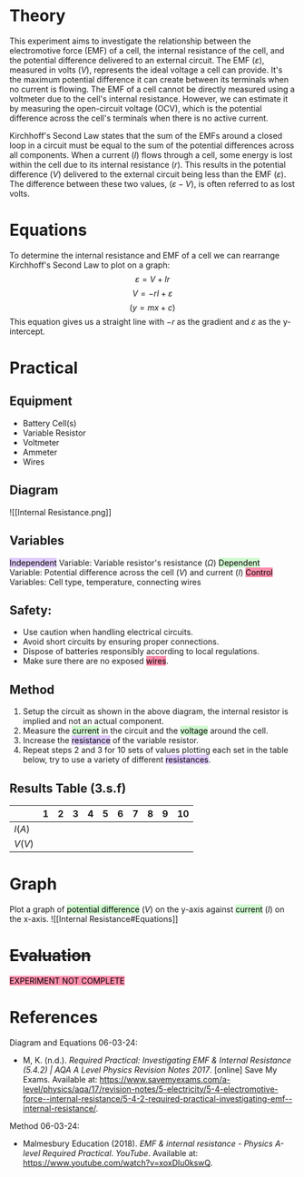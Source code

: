 # Theory
This experiment aims to investigate the relationship between the electromotive force (EMF) of a cell, the internal resistance of the cell, and the potential difference delivered to an external circuit. The EMF $(\varepsilon)$, measured in volts $(V)$, represents the ideal voltage a cell can provide. It's the maximum potential difference it can create between its terminals when no current is flowing. The EMF of a cell cannot be directly measured using a voltmeter due to the cell's internal resistance. However, we can estimate it by measuring the open-circuit voltage (OCV), which is the potential difference across the cell's terminals when there is no active current.

Kirchhoff's Second Law states that the sum of the EMFs around a closed loop in a circuit must be equal to the sum of the potential differences across all components. When a current $(I)$ flows through a cell, some energy is lost within the cell due to its internal resistance $(r)$. This results in the potential difference $(V)$ delivered to the external circuit being less than the EMF $(\varepsilon)$. The difference between these two values, $(\varepsilon - V)$, is often referred to as lost volts.

# Equations
To determine the internal resistance and EMF of a cell we can rearrange Kirchhoff's Second Law to plot on a graph:
$$\varepsilon = V + Ir$$
$$V = -rI + \varepsilon$$
$$(y=mx+c)$$
This equation gives us a straight line with $-r$ as the gradient and $\varepsilon$ as the y-intercept.

# Practical
## Equipment
- Battery Cell(s)
- Variable Resistor
- Voltmeter
- Ammeter
- Wires

## Diagram
![[Internal Resistance.png]]

## Variables
<mark style="background: #D2B3FFA6;">Independent</mark> Variable: Variable resistor's resistance $(\Omega)$
<mark style="background: #BBFABBA6;">Dependent</mark> Variable: Potential difference across the cell $(V)$ and current $(I)$
<mark style="background: #FF5582A6;">Control</mark> Variables: Cell type, temperature, connecting wires

## Safety:
- Use caution when handling electrical circuits.
- Avoid short circuits by ensuring proper connections.
- Dispose of batteries responsibly according to local regulations.
- Make sure there are no exposed <mark style="background: #FF5582A6;">wires</mark>.

## Method
1. Setup the circuit as shown in the above diagram, the internal resistor is implied and not an actual component.
2. Measure the <mark style="background: #BBFABBA6;">current</mark> in the circuit and the <mark style="background: #BBFABBA6;">voltage</mark> around the cell.
3. Increase the <mark style="background: #D2B3FFA6;">resistance</mark> of the variable resistor.
4. Repeat steps 2 and 3 for 10 sets of values plotting each set in the table below, try to use a variety of different <mark style="background: #D2B3FFA6;">resistances</mark>.

## Results Table (3.s.f)

|        | 1   | 2   | 3   | 4   | 5   | 6   | 7   | 8   | 9   | 10  |
| ------ | --- | --- | --- | --- | --- | --- | --- | --- | --- | --- |
| $I(A)$ |     |     |     |     |     |     |     |     |     |     |
| $V(V)$ |     |     |     |     |     |     |     |     |     |     |

# Graph
Plot a graph of <mark style="background: #BBFABBA6;">potential difference</mark> $(V)$ on the y-axis against <mark style="background: #BBFABBA6;">current</mark> $(I)$ on the x-axis. ![[Internal Resistance#Equations]]

# ~~Evaluation~~
<mark style="background: #FF5582A6;">EXPERIMENT NOT COMPLETE</mark>

# References
Diagram and Equations 06-03-24:
- M, K. (n.d.). _Required Practical: Investigating EMF & Internal Resistance (5.4.2) | AQA A Level Physics Revision Notes 2017_. [online] Save My Exams. Available at: https://www.savemyexams.com/a-level/physics/aqa/17/revision-notes/5-electricity/5-4-electromotive-force--internal-resistance/5-4-2-required-practical-investigating-emf--internal-resistance/.

Method 06-03-24:
- Malmesbury Education (2018). _EMF & internal resistance - Physics A-level Required Practical_. _YouTube_. Available at: https://www.youtube.com/watch?v=xoxDlu0kswQ.
